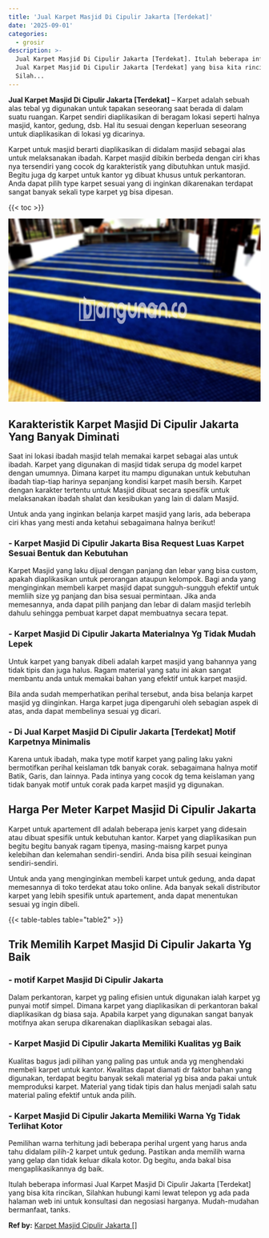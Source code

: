 ```yaml
---
title: 'Jual Karpet Masjid Di Cipulir Jakarta [Terdekat]'
date: '2025-09-01'
categories:
  - grosir
description: >-
  Jual Karpet Masjid Di Cipulir Jakarta [Terdekat]. Itulah beberapa informasi
  Jual Karpet Masjid Di Cipulir Jakarta [Terdekat] yang bisa kita rincikan,
  Silah...
---
```


**Jual Karpet Masjid Di Cipulir Jakarta \[Terdekat\]** – Karpet adalah sebuah alas tebal yg digunakan untuk tapakan seseorang saat berada di dalam suatu ruangan. Karpet sendiri diaplikasikan di beragam lokasi seperti halnya masjid, kantor, gedung, dsb. Hal itu sesuai dengan keperluan seseorang untuk diaplikasikan di lokasi yg dicarinya.

Karpet untuk masjid berarti diaplikasikan di didalam masjid sebagai alas untuk melaksanakan ibadah. Karpet masjid dibikin berbeda dengan ciri khas nya tersendiri yang cocok dg karakteristik yang dibutuhkan untuk masjid. Begitu juga dg karpet untuk kantor yg dibuat khusus untuk perkantoran. Anda dapat pilih type karpet sesuai yang di inginkan dikarenakan terdapat sangat banyak sekali type karpet yg bisa dipesan.

{{< toc >}}

![Jual Karpet Masjid Di Cipulir Jakarta [Terdekat]](/images/grosir-karpet-murah-17.png)

## Karakteristik Karpet Masjid Di Cipulir Jakarta Yang Banyak Diminati

Saat ini lokasi ibadah masjid telah memakai karpet sebagai alas untuk ibadah. Karpet yang digunakan di masjid tidak serupa dg model karpet dengan umumnya. Dimana karpet itu mampu digunakan untuk kebutuhan ibadah tiap-tiap harinya sepanjang kondisi karpet masih bersih. Karpet dengan karakter tertentu untuk Masjid dibuat secara spesifik untuk melaksanakan ibadah shalat dan kesibukan yang lain di dalam Masjid.

Untuk anda yang inginkan belanja karpet masjid yang laris, ada beberapa ciri khas yang mesti anda ketahui sebagaimana halnya berikut!

### \- Karpet Masjid Di Cipulir Jakarta Bisa Request Luas Karpet Sesuai Bentuk dan Kebutuhan

Karpet Masjid yang laku dijual dengan panjang dan lebar yang bisa custom, apakah diaplikasikan untuk perorangan ataupun kelompok. Bagi anda yang menginginkan membeli karpet masjid dapat sungguh-sungguh efektif untuk memliih size yg panjang dan bisa sesuai permintaan. Jika anda memesannya, anda dapat pilih panjang dan lebar di dalam masjid terlebih dahulu sehingga pembuat karpet dapat membuatnya secara tepat.

### \- Karpet Masjid Di Cipulir Jakarta Materialnya Yg Tidak Mudah Lepek

Untuk karpet yang banyak dibeli adalah karpet masjid yang bahannya yang tidak tipis dan juga halus. Ragam material yang satu ini akan sangat membantu anda untuk memakai bahan yang efektif untuk karpet masjid.

Bila anda sudah memperhatikan perihal tersebut, anda bisa belanja karpet masjid yg diinginkan. Harga karpet juga dipengaruhi oleh sebagian aspek di atas, anda dapat membelinya sesuai yg dicari.

### \- Di Jual Karpet Masjid Di Cipulir Jakarta \[Terdekat\] Motif Karpetnya Minimalis

Karena untuk ibadah, maka type motif karpet yang paling laku yakni bermotifkan perihal keislaman tdk banyak corak. sebagaimana halnya motif Batik, Garis, dan lainnya. Pada intinya yang cocok dg tema keislaman yang tidak banyak motif untuk corak pada karpet masjid yg digunakan.

## Harga Per Meter Karpet Masjid Di Cipulir Jakarta

Karpet untuk apartement dll adalah beberapa jenis karpet yang didesain atau dibuat spesifik untuk kebutuhan kantor. Karpet yang diaplikasikan pun begitu begitu banyak ragam tipenya, masing-maisng karpet punya kelebihan dan kelemahan sendiri-sendiri. Anda bisa pilih sesuai keinginan sendiri-sendiri.

Untuk anda yang menginginkan membeli karpet untuk gedung, anda dapat memesannya di toko terdekat atau toko online. Ada banyak sekali distributor karpet yang lebih spesifik untuk apartement, anda dapat menentukan sesuai yg ingin dibeli.

{{< table-tables table="table2" >}}

## Trik Memilih Karpet Masjid Di Cipulir Jakarta Yg Baik

### \- motif Karpet Masjid Di Cipulir Jakarta

Dalam perkantoran, karpet yg paling efisien untuk digunakan ialah karpet yg punyai motif simpel. Dimana karpet yang diaplikasikan di perkantoran bakal diaplikasikan dg biasa saja. Apabila karpet yang digunakan sangat banyak motifnya akan serupa dikarenakan diaplikasikan sebagai alas.

### \- Karpet Masjid Di Cipulir Jakarta Memiliki Kualitas yg Baik

Kualitas bagus jadi pilihan yang paling pas untuk anda yg menghendaki membeli karpet untuk kantor. Kwalitas dapat diamati dr faktor bahan yang digunakan, terdapat begitu banyak sekali material yg bisa anda pakai untuk memproduksi karpet. Material yang tidak tipis dan halus menjadi salah satu material paling efektif untuk anda pilih.

### \- Karpet Masjid Di Cipulir Jakarta Memiliki Warna Yg Tidak Terlihat Kotor

Pemilihan warna terhitung jadi beberapa perihal urgent yang harus anda tahu didalam pilih-2 karpet untuk gedung. Pastikan anda memilih warna yang gelap dan tidak keluar dikala kotor. Dg begitu, anda bakal bisa mengaplikasikannya dg baik.

Itulah beberapa informasi Jual Karpet Masjid Di Cipulir Jakarta \[Terdekat\] yang bisa kita rincikan, Silahkan hubungi kami lewat telepon yg ada pada halaman web ini untuk konsultasi dan negosiasi harganya. Mudah-mudahan bermanfaat, tanks.

**Ref by:**  [Karpet Masjid Cipulir Jakarta []](https://id.wikipedia.org/wiki/Karpet)
